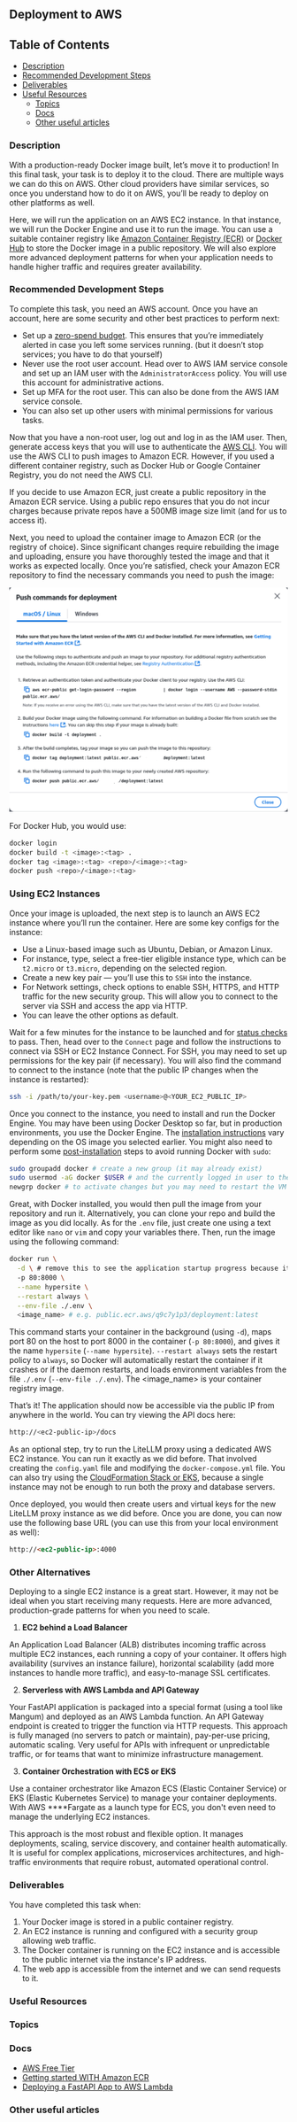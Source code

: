 ## **Deployment to AWS**

## **Table of Contents**

- [Description](#description)
- [Recommended Development Steps](#recommended-development-steps)
- [Deliverables](#deliverables)
- [Useful Resources](#useful-resources)
    - [Topics](#topics)
    - [Docs](#docs)
    - [Other useful articles](#other-useful-articles)

### **Description**

With a production-ready Docker image built, let’s move it to production! In this final task, your task is to deploy it to the cloud. There are multiple ways we can do this on AWS. Other cloud providers have similar services, so once you understand how to do it on AWS, you’ll be ready to deploy on other platforms as well.

Here, we will run the application on an AWS EC2 instance. In that instance, we will run the Docker Engine and use it to run the image. You can use a suitable container registry like [Amazon Container Registry (ECR)](https://aws.amazon.com/ecr/getting-started/) or [Docker Hub](https://hub.docker.com/)   to store the Docker image in a public repository. We will also explore more advanced deployment patterns for when your application needs to handle higher traffic and requires greater availability.

### **Recommended Development Steps**

To complete this task, you need an AWS account. Once you have an account, here are some security and other best practices to perform next:

- Set up a [zero-spend budget](https://docs.aws.amazon.com/cost-management/latest/userguide/budget-templates.html). This ensures that you’re immediately alerted in case you left some services running. (but it doesn’t stop services; you have to do that yourself)
- Never use the root user account. Head over to AWS IAM service console and set up an IAM user with the `AdministratorAccess` policy. You will use this account for administrative actions.
- Set up MFA for the root user. This can also be done from the AWS IAM service console.
- You can also set up other users with minimal permissions for various tasks.

Now that you have a non-root user, log out and log in as the IAM user. Then, generate access keys that you will use to authenticate the [AWS CLI](https://aws.amazon.com/cli/). You will use the AWS CLI to push images to Amazon ECR. However, if you used a different container registry, such as Docker Hub or Google Container Registry, you do not need the AWS CLI.

If you decide to use Amazon ECR, just create a public repository in the Amazon ECR service. Using a public repo ensures that you do not incur charges because private repos have a 500MB image size limit (and for us to access it).

Next, you need to upload the container image to Amazon ECR (or the registry of choice). Since significant changes require rebuilding the image and uploading, ensure you have thoroughly tested the image and that it works as expected locally. Once you’re satisfied, check your Amazon ECR repository to find the necessary commands you need to push the image:

![AWS commands](../images/AWS.png)

For Docker Hub, you would use:

```bash
docker login
docker build -t <image>:<tag> .
docker tag <image>:<tag> <repo>/<image>:<tag>
docker push <repo>/<image>:<tag>
```

### Using EC2 Instances

Once your image is uploaded, the next step is to launch an AWS EC2 instance where you’ll run the container. Here are some key configs for the instance:

- Use a Linux-based image such as Ubuntu, Debian, or Amazon Linux.
- For instance, type, select a free-tier eligible instance type, which can be `t2.micro` or `t3.micro`, depending on the selected region.
- Create a new key pair — you’ll use this to `SSH` into the instance.
- For Network settings, check options to enable SSH, HTTPS, and HTTP traffic for the new security group. This will allow you to connect to the server via SSH and access the app via HTTP.
- You can leave the other options as default.

Wait for a few minutes for the instance to be launched and for [status checks](https://docs.aws.amazon.com/AWSEC2/latest/UserGuide/monitoring-system-instance-status-check.html) to pass. Then, head over to the `Connect` page and follow the instructions to connect via SSH or EC2 Instance Connect. For SSH, you may need to set up permissions for the key pair (if necessary). You will also find the command to connect to the instance (note that the public IP changes when the instance is restarted):

```bash
ssh -i /path/to/your-key.pem <username>@<YOUR_EC2_PUBLIC_IP>
```

Once you connect to the instance, you need to install and run the Docker Engine. You may have been using Docker Desktop so far, but in production environments, you use the Docker Engine. The [installation instructions](https://docs.docker.com/engine/install/) vary depending on the OS image you selected earlier. You might also need to perform some [post-installation](https://docs.docker.com/engine/install/linux-postinstall/) steps to avoid running Docker with `sudo`:

```bash
sudo groupadd docker # create a new group (it may already exist)
sudo usermod -aG docker $USER # and the currently logged in user to the group
newgrp docker # to activate changes but you may need to restart the VM if you still can't run docker without sudo
```

Great, with Docker installed, you would then pull the image from your repository and run it. Alternatively, you can clone your repo and build the image as you did locally. As for the `.env` file, just create one using a text editor like `nano` or `vim` and copy your variables there. Then, run the image using the following command:

```bash
docker run \
  -d \ # remove this to see the application startup progress because it may take a while 
  -p 80:8000 \
  --name hypersite \
  --restart always \
  --env-file ./.env \
  <image_name> # e.g. public.ecr.aws/q9c7y1p3/deployment:latest
```

This command starts your container in the background (using `-d`), maps port 80 on the host to port 8000 in the container (`-p 80:8000`), and gives it the name `hypersite` (`--name hypersite`).  `--restart always` sets the restart policy to `always`, so Docker will automatically restart the container if it crashes or if the daemon restarts, and loads environment variables from the file `./.env` (`--env-file ./.env`). The <image_name> is your container registry image.

That’s it! The application should now be accessible via the public IP from anywhere in the world. You can try viewing the API docs here:

```bash
http://<ec2-public-ip>/docs
```

As an optional step, try to run the LiteLLM proxy using a dedicated AWS EC2 instance. You can run it exactly as we did before. That involved creating the `config.yaml` file and modifying the `docker-compose.yml` file. You can also try using the [CloudFormation Stack or EKS](https://docs.litellm.ai/docs/proxy/deploy#platform-specific-guide), because a single instance may not be enough to run both the proxy and database servers.

Once deployed, you would then create users and virtual keys for the new LiteLLM proxy instance as we did before. Once you are done, you can now use the following base URL (you can use this from your local environment as well):

```markdown
http://<ec2-public-ip>:4000
```

### Other Alternatives

Deploying to a single EC2 instance is a great start. However, it may not be ideal when you start receiving many requests. Here are more advanced, production-grade patterns for when you need to scale.

1. **EC2 behind a Load Balancer**

An Application Load Balancer (ALB) distributes incoming traffic across multiple EC2 instances, each running a copy of your container. It offers high availability (survives an instance failure), horizontal scalability (add more instances to handle more traffic), and easy-to-manage SSL certificates.

2. **Serverless with AWS Lambda and API Gateway**

Your FastAPI application is packaged into a special format (using a tool like Mangum) and deployed as an AWS Lambda function. An API Gateway endpoint is created to trigger the function via HTTP requests. This approach is fully managed (no servers to patch or maintain), pay-per-use pricing, automatic scaling. Very useful for APIs with infrequent or unpredictable traffic, or for teams that want to minimize infrastructure management.

3. **Container Orchestration with ECS or EKS**

Use a container orchestrator like   Amazon ECS   (Elastic Container Service) or   EKS   (Elastic Kubernetes Service) to manage your container deployments. With   AWS ****Fargate   as a launch type for ECS, you don't even need to manage the underlying EC2 instances.

This approach is the most robust and flexible option. It manages deployments, scaling, service discovery, and container health automatically. It is useful for complex applications, microservices architectures, and high-traffic environments that require robust, automated operational control.

### **Deliverables**

You have completed this task when:

1. Your Docker image is stored in a public container registry.
2. An EC2 instance is running and configured with a security group allowing web traffic.
3. The Docker container is running on the EC2 instance and is accessible to the public internet via the instance's IP address.
4. The web app is accessible from the internet and we can send requests to it.

### **Useful Resources**

### **Topics**

### **Docs**

- [AWS Free Tier](https://aws.amazon.com/free/)
- [Getting started WITH Amazon ECR](https://aws.amazon.com/ecr/getting-started/)
- [Deploying a FastAPI App to AWS Lambda](https://mangum.fastapiexpert.com/)

### **Other useful articles**